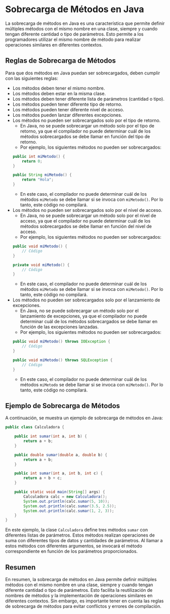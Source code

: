 # Sobrecarga de Métodos en Java

La sobrecarga de métodos en Java es una característica que permite definir múltiples métodos con el mismo nombre en una
clase, siempre y cuando tengan diferente cantidad o tipo de parámetros. Esto permite a los programadores utilizar el
mismo nombre de método para realizar operaciones similares en diferentes contextos.

## Reglas de Sobrecarga de Métodos

Para que dos métodos en Java puedan ser sobrecargados, deben cumplir con las siguientes reglas:

* Los métodos deben tener el mismo nombre.
* Los métodos deben estar en la misma clase.
* Los métodos deben tener diferente lista de parámetros (cantidad o tipo).
* Los métodos pueden tener diferente tipo de retorno.
* Los métodos pueden tener diferente nivel de acceso.
* Los métodos pueden lanzar diferentes excepciones.
* Los métodos no pueden ser sobrecargados solo por el tipo de retorno.
    - En Java, no se puede sobrecargar un método solo por el tipo de retorno, ya que el compilador no puede determinar
      cuál de los métodos sobrecargados se debe llamar en función del tipo de retorno.
    - Por ejemplo, los siguientes métodos no pueden ser sobrecargados:
    ```java
    public int miMetodo() {
        return 0;
    }
  
    public String miMetodo() {
        return "Hola";
    }
    ```
    - En este caso, el compilador no puede determinar cuál de los métodos `miMetodo` se debe llamar si se invoca con
      `miMetodo()`. Por lo tanto, este código no compilará.
* Los métodos no pueden ser sobrecargados solo por el nivel de acceso.
    - En Java, no se puede sobrecargar un método solo por el nivel de acceso, ya que el compilador no puede determinar
      cuál de los métodos sobrecargados se debe llamar en función del nivel de acceso.
    - Por ejemplo, los siguientes métodos no pueden ser sobrecargados:
    ```java
    public void miMetodo() {
        // Código
    }
  
    private void miMetodo() {
        // Código
    }
    ```
    - En este caso, el compilador no puede determinar cuál de los métodos `miMetodo` se debe llamar si se invoca con
      `miMetodo()`. Por lo tanto, este código no compilará.
* Los métodos no pueden ser sobrecargados solo por el lanzamiento de excepciones.
    - En Java, no se puede sobrecargar un método solo por el lanzamiento de excepciones, ya que el compilador no puede
      determinar cuál de los métodos sobrecargados se debe llamar en función de las excepciones lanzadas.
    - Por ejemplo, los siguientes métodos no pueden ser sobrecargados:
    ```java
    public void miMetodo() throws IOException {
        // Código
    }
  
    public void miMetodo() throws SQLException {
        // Código
    }
    ```
    - En este caso, el compilador no puede determinar cuál de los métodos `miMetodo` se debe llamar si se invoca con
      `miMetodo()`. Por lo tanto, este código no compilará.

## Ejemplo de Sobrecarga de Métodos

A continuación, se muestra un ejemplo de sobrecarga de métodos en Java:

```java
public class Calculadora {

    public int sumar(int a, int b) {
        return a + b;
    }

    public double sumar(double a, double b) {
        return a + b;
    }

    public int sumar(int a, int b, int c) {
        return a + b + c;
    }

    public static void main(String[] args) {
        Calculadora calc = new Calculadora();
        System.out.println(calc.sumar(5, 10));
        System.out.println(calc.sumar(3.5, 2.5));
        System.out.println(calc.sumar(1, 2, 3));
    }
}
```

En este ejemplo, la clase `Calculadora` define tres métodos `sumar` con diferentes listas de parámetros. Estos métodos
realizan operaciones de suma con diferentes tipos de datos y cantidades de parámetros. Al llamar a estos métodos con
diferentes argumentos, se invocará el método correspondiente en función de los parámetros proporcionados.

## Resumen

En resumen, la sobrecarga de métodos en Java permite definir múltiples métodos con el mismo nombre en una clase, siempre
y cuando tengan diferente cantidad o tipo de parámetros. Esto facilita la reutilización de nombres de métodos y la
implementación de operaciones similares en diferentes contextos. Sin embargo, es importante tener en cuenta las reglas
de sobrecarga de métodos para evitar conflictos y errores de compilación.